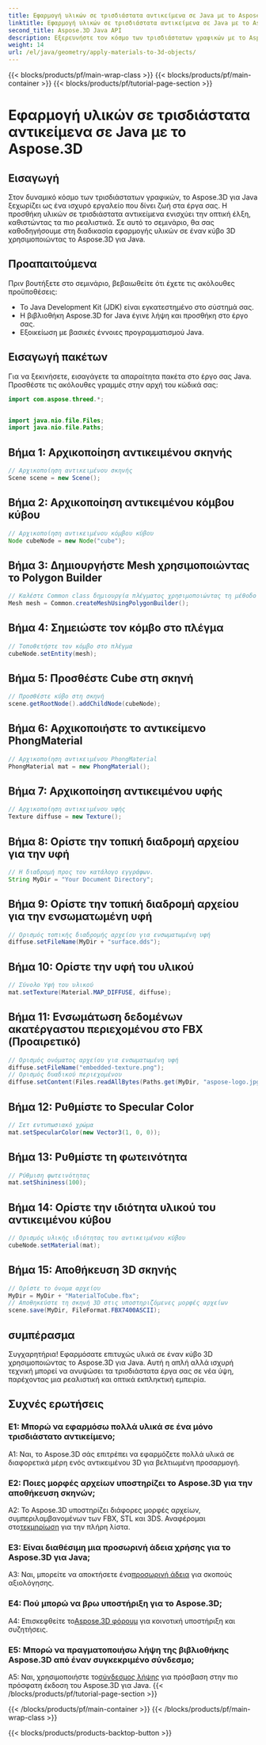 ```yaml
---
title: Εφαρμογή υλικών σε τρισδιάστατα αντικείμενα σε Java με το Aspose.3D
linktitle: Εφαρμογή υλικών σε τρισδιάστατα αντικείμενα σε Java με το Aspose.3D
second_title: Aspose.3D Java API
description: Εξερευνήστε τον κόσμο των τρισδιάστατων γραφικών με το Aspose.3D για Java. Μάθετε πώς να εφαρμόζετε υλικά σε τρισδιάστατα αντικείμενα απρόσκοπτα. Αναβαθμίστε τα έργα σας με ρεαλιστικά γραφικά.
weight: 14
url: /el/java/geometry/apply-materials-to-3d-objects/
---
```


{{< blocks/products/pf/main-wrap-class >}}
{{< blocks/products/pf/main-container >}}
{{< blocks/products/pf/tutorial-page-section >}}

# Εφαρμογή υλικών σε τρισδιάστατα αντικείμενα σε Java με το Aspose.3D

## Εισαγωγή

Στον δυναμικό κόσμο των τρισδιάστατων γραφικών, το Aspose.3D για Java ξεχωρίζει ως ένα ισχυρό εργαλείο που δίνει ζωή στα έργα σας. Η προσθήκη υλικών σε τρισδιάστατα αντικείμενα ενισχύει την οπτική έλξη, καθιστώντας τα πιο ρεαλιστικά. Σε αυτό το σεμινάριο, θα σας καθοδηγήσουμε στη διαδικασία εφαρμογής υλικών σε έναν κύβο 3D χρησιμοποιώντας το Aspose.3D για Java.

## Προαπαιτούμενα

Πριν βουτήξετε στο σεμινάριο, βεβαιωθείτε ότι έχετε τις ακόλουθες προϋποθέσεις:

- Το Java Development Kit (JDK) είναι εγκατεστημένο στο σύστημά σας.
- Η βιβλιοθήκη Aspose.3D for Java έγινε λήψη και προσθήκη στο έργο σας.
- Εξοικείωση με βασικές έννοιες προγραμματισμού Java.

## Εισαγωγή πακέτων

Για να ξεκινήσετε, εισαγάγετε τα απαραίτητα πακέτα στο έργο σας Java. Προσθέστε τις ακόλουθες γραμμές στην αρχή του κώδικά σας:

```java
import com.aspose.threed.*;


import java.nio.file.Files;
import java.nio.file.Paths;
```

## Βήμα 1: Αρχικοποίηση αντικειμένου σκηνής

```java
// Αρχικοποίηση αντικειμένου σκηνής
Scene scene = new Scene();
```

## Βήμα 2: Αρχικοποίηση αντικειμένου κόμβου κύβου

```java
// Αρχικοποίηση αντικειμένου κόμβου κύβου
Node cubeNode = new Node("cube");
```

## Βήμα 3: Δημιουργήστε Mesh χρησιμοποιώντας το Polygon Builder

```java
// Καλέστε Common class δημιουργία πλέγματος χρησιμοποιώντας τη μέθοδο δημιουργίας πολυγώνων για να ορίσετε την παρουσία πλέγματος
Mesh mesh = Common.createMeshUsingPolygonBuilder();
```

## Βήμα 4: Σημειώστε τον κόμβο στο πλέγμα

```java
// Τοποθετήστε τον κόμβο στο πλέγμα
cubeNode.setEntity(mesh);
```

## Βήμα 5: Προσθέστε Cube στη σκηνή

```java
// Προσθέστε κύβο στη σκηνή
scene.getRootNode().addChildNode(cubeNode);
```

## Βήμα 6: Αρχικοποιήστε το αντικείμενο PhongMaterial

```java
// Αρχικοποίηση αντικειμένου PhongMaterial
PhongMaterial mat = new PhongMaterial();
```

## Βήμα 7: Αρχικοποίηση αντικειμένου υφής

```java
// Αρχικοποίηση αντικειμένου υφής
Texture diffuse = new Texture();
```

## Βήμα 8: Ορίστε την τοπική διαδρομή αρχείου για την υφή

```java
// Η διαδρομή προς τον κατάλογο εγγράφων.
String MyDir = "Your Document Directory";
```

## Βήμα 9: Ορίστε την τοπική διαδρομή αρχείου για την ενσωματωμένη υφή

```java
// Ορισμός τοπικής διαδρομής αρχείου για ενσωματωμένη υφή
diffuse.setFileName(MyDir + "surface.dds");
```

## Βήμα 10: Ορίστε την υφή του υλικού

```java
// Σύνολο Υφή του υλικού
mat.setTexture(Material.MAP_DIFFUSE, diffuse);
```

## Βήμα 11: Ενσωμάτωση δεδομένων ακατέργαστου περιεχομένου στο FBX (Προαιρετικό)

```java
// Ορισμός ονόματος αρχείου για ενσωματωμένη υφή
diffuse.setFileName("embedded-texture.png");
// Ορισμός δυαδικού περιεχομένου
diffuse.setContent(Files.readAllBytes(Paths.get(MyDir, "aspose-logo.jpg")));
```

## Βήμα 12: Ρυθμίστε το Specular Color

```java
// Σετ εντυπωσιακό χρώμα
mat.setSpecularColor(new Vector3(1, 0, 0));
```

## Βήμα 13: Ρυθμίστε τη φωτεινότητα

```java
// Ρύθμιση φωτεινότητας
mat.setShininess(100);
```

## Βήμα 14: Ορίστε την ιδιότητα υλικού του αντικειμένου κύβου

```java
// Ορισμός υλικής ιδιότητας του αντικειμένου κύβου
cubeNode.setMaterial(mat);
```

## Βήμα 15: Αποθήκευση 3D σκηνής

```java
// Ορίστε το όνομα αρχείου
MyDir = MyDir + "MaterialToCube.fbx";
// Αποθηκεύστε τη σκηνή 3D στις υποστηριζόμενες μορφές αρχείων
scene.save(MyDir, FileFormat.FBX7400ASCII);
```

## συμπέρασμα

Συγχαρητήρια! Εφαρμόσατε επιτυχώς υλικά σε έναν κύβο 3D χρησιμοποιώντας το Aspose.3D για Java. Αυτή η απλή αλλά ισχυρή τεχνική μπορεί να ανυψώσει τα τρισδιάστατα έργα σας σε νέα ύψη, παρέχοντας μια ρεαλιστική και οπτικά εκπληκτική εμπειρία.

## Συχνές ερωτήσεις

### Ε1: Μπορώ να εφαρμόσω πολλά υλικά σε ένα μόνο τρισδιάστατο αντικείμενο;

A1: Ναι, το Aspose.3D σάς επιτρέπει να εφαρμόζετε πολλά υλικά σε διαφορετικά μέρη ενός αντικειμένου 3D για βελτιωμένη προσαρμογή.

### Ε2: Ποιες μορφές αρχείων υποστηρίζει το Aspose.3D για την αποθήκευση σκηνών;

 A2: Το Aspose.3D υποστηρίζει διάφορες μορφές αρχείων, συμπεριλαμβανομένων των FBX, STL και 3DS. Αναφέρομαι στο[τεκμηρίωση](https://reference.aspose.com/3d/java/) για την πλήρη λίστα.

### Ε3: Είναι διαθέσιμη μια προσωρινή άδεια χρήσης για το Aspose.3D για Java;

 A3: Ναι, μπορείτε να αποκτήσετε ένα[προσωρινή άδεια](https://purchase.aspose.com/temporary-license/) για σκοπούς αξιολόγησης.

### Ε4: Πού μπορώ να βρω υποστήριξη για το Aspose.3D;

 A4: Επισκεφθείτε το[Aspose.3D φόρουμ](https://forum.aspose.com/c/3d/18) για κοινοτική υποστήριξη και συζητήσεις.

### Ε5: Μπορώ να πραγματοποιήσω λήψη της βιβλιοθήκης Aspose.3D από έναν συγκεκριμένο σύνδεσμο;

 A5: Ναι, χρησιμοποιήστε το[σύνδεσμος λήψης](https://releases.aspose.com/3d/java/) για πρόσβαση στην πιο πρόσφατη έκδοση του Aspose.3D για Java.
{{< /blocks/products/pf/tutorial-page-section >}}

{{< /blocks/products/pf/main-container >}}
{{< /blocks/products/pf/main-wrap-class >}}

{{< blocks/products/products-backtop-button >}}
